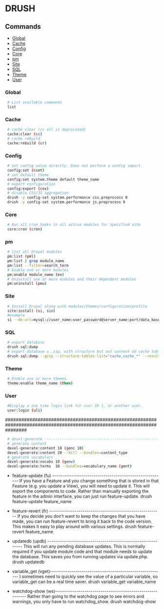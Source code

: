 # DRUSH

## Commands

* [Global](#global)
* [Cache](#cache)
* [Config](#config)
* [Core](#core)
* [pm](#pm)
* [Site](#site)
* [SQL](#sql)
* [Theme](#theme)
* [User](#user)

### Global

```bash
 # List available commands
 list
```

### Cache

```bash
 # cache clear (cc all is deprecated)
 cache:clear (cc)
 # cache rebuild
 cache:rebuild (cr)
```

### Config

```bash
 # Set config value directly. Does not perform a config import.
 config:set (cset)
 # set default theme
 config:set system.theme default theme_name
 # export configuration
 config:export (cex)
 # disable CSS/JS aggregation
 drush -y config-set system.performance css.preprocess 0
 drush -y config-set system.performance js.preprocess 0
```

### Core

```bash
 # Run all cron hooks in all active modules for specified site
 core:cron (cron)
```

### pm

```bash
 # list all Drupal modules
 pm:list (pml)
 pm:list | grep module_name
 pm:list --filter=search_term
 # Enable one or more modules
 pm:enable module_name (en)
 # Uninstall one or more modules and their dependent modules
 pm:uninstall (pmu)
```

### Site

```bash
 # Install Drupal along with modules/themes/configuration/profile
 site:install (si, sin)
 #example
 si --db-url=mysql://user_name:user_password@server_name:port/data_base_name
```

### SQL

```bash
 # export database
 drush sql:dump
 # export database u .zip, with structure but not content od cache tables
 drush sql:dump --gzip --structure-tables-list="cache,cache_*" --result-file='../config/db_backup.sql'
```

### Theme

```bash
 # Enable one or more themes.
 theme:enable theme_name (then)
```

### User

```bash
 #Display a one time login link for user ID 1, or another user.
 user:login (uli)
```

########################################################################################################################

```bash
 # devel-generate ---------------------------------------------------------------
 # generate content
 devel-generate:content 10 (genc 10)
 devel-generate:content 20 --kill --bundles=content_type
 # generate vocabulars
 devel-generate:vocabs 10 (genv)
 devel-generate:terms  10 --bundles=vocabulary_name (gent)
```

* feature-update (fu) ---------------------------------------------------------
If you have a Feature and you change something that is stored in that Feature (e.g. you update a View), you will need to update it. This will export the components to code. Rather than manually exporting the feature in the admin interface, you can just run feature-update.
drush feature-update feature_name

* feature-revert (fr) ---------------------------------------------------------
If you decide you don’t want to keep the changes that you have made, you can run feature-revert to bring it back to the code version. This makes it easy to play around with various settings.
drush feature-revert feature_name

* updatedb (updb) -------------------------------------------------------------
This will run any pending database updates. This is normally required if you update module code and that module needs to update the database. This saves you from running updates via update.php.
drush updatedb

* variable_get (vget)----------------------------------------------------------
I sometimes need to quickly see the value of a particular variable, so variable_get can be a real time saver.
drush variable_get variable_name

* watchdog-show (ws)-----------------------------------------------------------
Rather than going to the watchdog page to see errors and warnings, you only have to run watchdog_show.
drush watchdog-show

